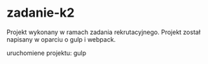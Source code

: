 # zadanie-k2
Projekt wykonany w ramach zadania rekrutacyjnego.
Projekt został napisany w oparciu o gulp i webpack.

uruchomiene projektu:
gulp